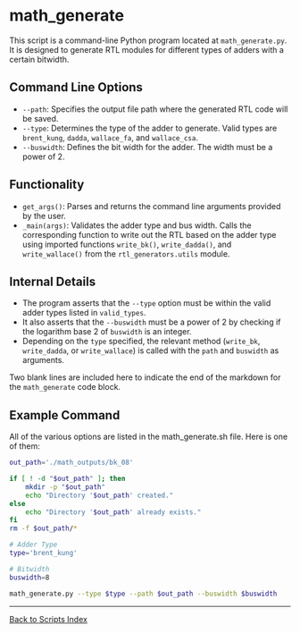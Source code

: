 # math_generate

This script is a command-line Python program located at `math_generate.py`. It is designed to generate RTL modules for different types of adders with a certain bitwidth.

## Command Line Options

- `--path`: Specifies the output file path where the generated RTL code will be saved.
- `--type`: Determines the type of the adder to generate. Valid types are `brent_kung`, `dadda`, `wallace_fa`, and `wallace_csa`.
- `--buswidth`: Defines the bit width for the adder. The width must be a power of 2.

## Functionality

- `get_args()`: Parses and returns the command line arguments provided by the user.
- `_main(args)`: Validates the adder type and bus width. Calls the corresponding function to write out the RTL based on the adder type using imported functions `write_bk()`, `write_dadda()`, and `write_wallace()` from the `rtl_generators.utils` module.

## Internal Details

- The program asserts that the `--type` option must be within the valid adder types listed in `valid_types`.
- It also asserts that the `--buswidth` must be a power of 2 by checking if the logarithm base 2 of `buswidth` is an integer.
- Depending on the `type` specified, the relevant method (`write_bk`, `write_dadda`, or `write_wallace`) is called with the `path` and `buswidth` as arguments.

Two blank lines are included here to indicate the end of the markdown for the `math_generate` code block.

## Example Command

All of the various options are listed in the math_generate.sh file. Here is one of them:

```bash
out_path='./math_outputs/bk_08'

if [ ! -d "$out_path" ]; then
    mkdir -p "$out_path"
    echo "Directory '$out_path' created."
else
    echo "Directory '$out_path' already exists."
fi
rm -f $out_path/*

# Adder Type
type='brent_kung'

# Bitwidth
buswidth=8

math_generate.py --type $type --path $out_path --buswidth $buswidth
```

---

[Back to Scripts Index](index.md)
